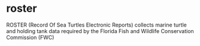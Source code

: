 # roster
ROSTER (Record Of Sea Turtles Electronic Reports) collects marine turtle and holding tank data required by the Florida Fish and Wildlife Conservation Commission (FWC)
